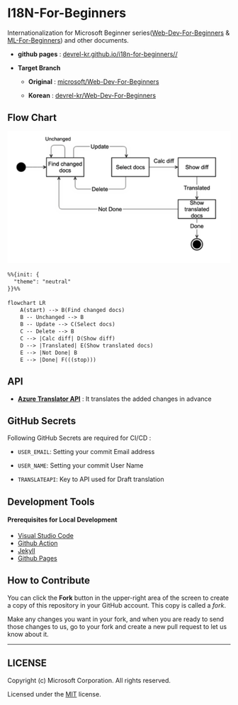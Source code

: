 # I18N-For-Beginners #


Internationalization for Microsoft Beginner series([Web-Dev-For-Beginners](https://github.com/devrel-kr/Web-Dev-For-Beginners) & [ML-For-Beginners](https://github.com/devrel-kr/ML-For-Beginners)) and other documents.

* **github pages** : [devrel-kr.github.io/i18n-for-beginners//](devrel-kr.github.io/i18n-for-beginners//)
* **Target Branch**

    * **Original** : [microsoft/Web-Dev-For-Beginners](https://github.com/microsoft/Web-Dev-For-Beginners)

    * **Korean** : [devrel-kr/Web-Dev-For-Beginners](https://github.com/devrel-kr/Web-Dev-For-Beginners)

    


## Flow Chart ##

![Flow chart](./asserts/architecture_image.png)

```mermaid
%%{init: {
  "theme": "neutral"
}}%%

flowchart LR
    A(start) --> B(Find changed docs)
    B -- Unchanged --> B
    B -- Update --> C(Select docs)
    C -- Delete --> B
    C --> |Calc diff| D(Show diff)
    D --> |Translated| E(Show translated docs)  
    E --> |Not Done| B
    E --> |Done| F(((stop)))
```
   

## API ##
* **[Azure Translator API](https://www.microsoft.com/ko-kr/translator/business/translator-api/)** : It translates the added changes in advance



## GitHub Secrets ##

Following GitHub Secrets are required for CI/CD :

* `USER_EMAIL`: Setting your commit Email address 

* `USER_NAME`: Setting your commit User Name 

* `TRANSLATEAPI`: Key to API used for Draft translation




## Development Tools ##

#### Prerequisites for Local Development ####

* [Visual Studio Code](https://code.visualstudio.com/?WT.mc_id=dotnet-58531-juyoo)
* [Github Action](https://pages.github.com/)
* [Jekyll](https://jekyllrb-ko.github.io/)
* [Github Pages](https://docs.github.com/en/actions)


## How to Contribute ##


You can click the **Fork** button in the upper-right area of the screen to create a copy of this repository in your GitHub account. This copy is called a *fork*. 

Make any changes you want in your fork, and when you are ready to send those changes to us, go to your fork and create a new pull request to let us know about it.


---

## LICENSE ##

Copyright (c) Microsoft Corporation. All rights reserved.

Licensed under the [MIT](https://github.com/devrel-kr/I18N-For-Beginners/blob/main/LICENSE) license.
